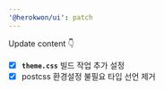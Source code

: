 ```yaml
---
'@herokwon/ui': patch
---
```


Update content 👇

- [x] **`theme.css`** 빌드 작업 추가 설정
- [x] postcss 환경설정 불필요 타입 선언 제거
